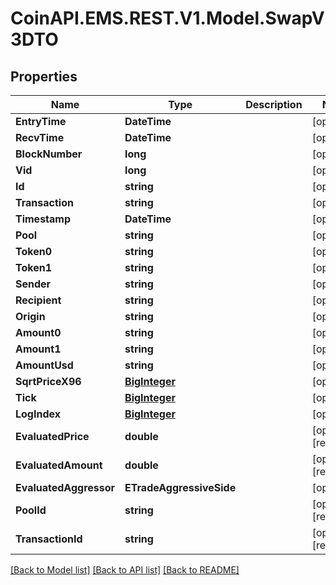 
# CoinAPI.EMS.REST.V1.Model.SwapV3DTO

## Properties

Name | Type | Description | Notes
------------ | ------------- | ------------- | -------------
**EntryTime** | **DateTime** |  | [optional] 
**RecvTime** | **DateTime** |  | [optional] 
**BlockNumber** | **long** |  | [optional] 
**Vid** | **long** |  | [optional] 
**Id** | **string** |  | [optional] 
**Transaction** | **string** |  | [optional] 
**Timestamp** | **DateTime** |  | [optional] 
**Pool** | **string** |  | [optional] 
**Token0** | **string** |  | [optional] 
**Token1** | **string** |  | [optional] 
**Sender** | **string** |  | [optional] 
**Recipient** | **string** |  | [optional] 
**Origin** | **string** |  | [optional] 
**Amount0** | **string** |  | [optional] 
**Amount1** | **string** |  | [optional] 
**AmountUsd** | **string** |  | [optional] 
**SqrtPriceX96** | [**BigInteger**](BigInteger.md) |  | [optional] 
**Tick** | [**BigInteger**](BigInteger.md) |  | [optional] 
**LogIndex** | [**BigInteger**](BigInteger.md) |  | [optional] 
**EvaluatedPrice** | **double** |  | [optional] [readonly] 
**EvaluatedAmount** | **double** |  | [optional] [readonly] 
**EvaluatedAggressor** | **ETradeAggressiveSide** |  | [optional] 
**PoolId** | **string** |  | [optional] [readonly] 
**TransactionId** | **string** |  | [optional] [readonly] 

[[Back to Model list]](../README.md#documentation-for-models)
[[Back to API list]](../README.md#documentation-for-api-endpoints)
[[Back to README]](../README.md)

